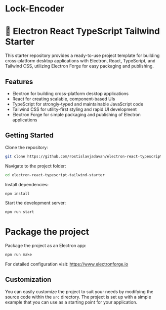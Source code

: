 # Lock-Encoder

# 🚀 Electron React TypeScript Tailwind Starter

This starter repository provides a ready-to-use project template for building cross-platform desktop applications with Electron, React, TypeScript, and Tailwind CSS, utilizing Electron Forge for easy packaging and publishing.

## Features

- Electron for building cross-platform desktop applications
- React for creating scalable, component-based UIs
- TypeScript for strongly-typed and maintainable JavaScript code
- Tailwind CSS for utility-first styling and rapid UI development
- Electron Forge for simple packaging and publishing of Electron applications

## Getting Started

Clone the repository:

```bash
git clone https://github.com/rostislavjadavan/electron-react-typescript-tailwind-starter.git
```

Navigate to the project folder:

```bash
cd electron-react-typescript-tailwind-starter
```

Install dependencies:

```bash
npm install
```

Start the development server:

```bash
npm run start
```

# Package the project

Package the project as an Electron app:

```bash
npm run make
```

For detailed configuration visit: https://www.electronforge.io

## Customization

You can easily customize the project to suit your needs by modifying the source code within the `src` directory. The project is set up with a simple example that you can use as a starting point for your application.

